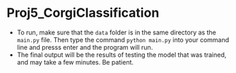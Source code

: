 # Proj5_CorgiClassification
- To run, make sure that the `data` folder is in the same directory as the `main.py` file. Then type the command `python main.py` into your command line and presss enter and the program will run.
- The final output will be the results of testing the model that was trained, and may take a few minutes. Be patient.
